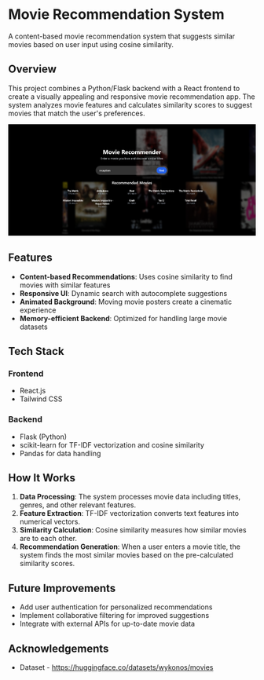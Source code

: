 # Movie Recommendation System

A content-based movie recommendation system that suggests similar movies based on user input using cosine similarity.

## Overview

This project combines a Python/Flask backend with a React frontend to create a visually appealing and responsive movie recommendation app. The system analyzes movie features and calculates similarity scores to suggest movies that match the user's preferences.

![Movie Recommender Screenshot](img.png)

## Features

- **Content-based Recommendations**: Uses cosine similarity to find movies with similar features
- **Responsive UI**: Dynamic search with autocomplete suggestions
- **Animated Background**: Moving movie posters create a cinematic experience
- **Memory-efficient Backend**: Optimized for handling large movie datasets

## Tech Stack

### Frontend
- React.js
- Tailwind CSS

### Backend
- Flask (Python)
- scikit-learn for TF-IDF vectorization and cosine similarity
- Pandas for data handling


## How It Works

1. **Data Processing**: The system processes movie data including titles, genres, and other relevant features.
2. **Feature Extraction**: TF-IDF vectorization converts text features into numerical vectors.
3. **Similarity Calculation**: Cosine similarity measures how similar movies are to each other.
4. **Recommendation Generation**: When a user enters a movie title, the system finds the most similar movies based on the pre-calculated similarity scores.

## Future Improvements

- Add user authentication for personalized recommendations
- Implement collaborative filtering for improved suggestions
- Integrate with external APIs for up-to-date movie data

## Acknowledgements

- Dataset - https://huggingface.co/datasets/wykonos/movies